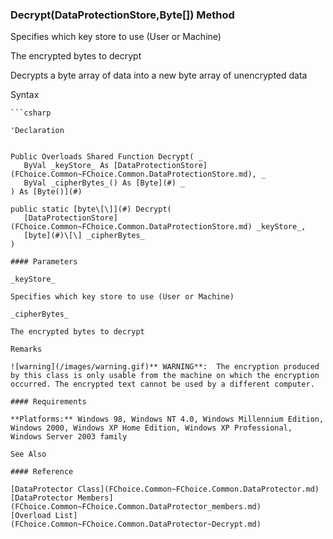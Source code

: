 ﻿### Decrypt(DataProtectionStore,Byte\[\]) Method

Specifies which key store to use (User or Machine)

The encrypted bytes to decrypt

Decrypts a byte array of data into a new byte array of unencrypted data

Syntax

```vbnet
```csharp

'Declaration
 

Public Overloads Shared Function Decrypt( _
   ByVal _keyStore_ As [DataProtectionStore](FChoice.Common~FChoice.Common.DataProtectionStore.md), _
   ByVal _cipherBytes_() As [Byte](#) _
) As [Byte()](#)

public static [byte\[\]](#) Decrypt( 
   [DataProtectionStore](FChoice.Common~FChoice.Common.DataProtectionStore.md) _keyStore_,
   [byte](#)\[\] _cipherBytes_
)

#### Parameters

_keyStore_

Specifies which key store to use (User or Machine)

_cipherBytes_

The encrypted bytes to decrypt

Remarks

![warning](/images/warning.gif)** WARNING**:  The encryption produced by this class is only usable from the machine on which the encryption occurred. The encrypted text cannot be used by a different computer.

#### Requirements

**Platforms:** Windows 98, Windows NT 4.0, Windows Millennium Edition, Windows 2000, Windows XP Home Edition, Windows XP Professional, Windows Server 2003 family

See Also

#### Reference

[DataProtector Class](FChoice.Common~FChoice.Common.DataProtector.md)  
[DataProtector Members](FChoice.Common~FChoice.Common.DataProtector_members.md)  
[Overload List](FChoice.Common~FChoice.Common.DataProtector~Decrypt.md)